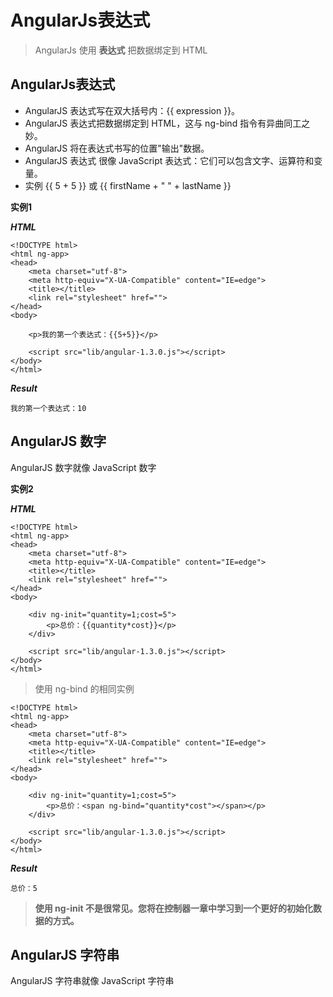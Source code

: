 # AngularJs表达式

> AngularJs 使用 **表达式** 把数据绑定到 HTML

## AngularJs表达式

- AngularJS 表达式写在双大括号内：{{ expression }}。
- AngularJS 表达式把数据绑定到 HTML，这与 ng-bind 指令有异曲同工之妙。
- AngularJS 将在表达式书写的位置"输出"数据。
- AngularJS 表达式 很像 JavaScript 表达式：它们可以包含文字、运算符和变量。
- 实例 {{ 5 + 5 }} 或 {{ firstName + " " + lastName }}

**实例1**

***HTML***

```
<!DOCTYPE html>
<html ng-app>
<head>
	<meta charset="utf-8">
	<meta http-equiv="X-UA-Compatible" content="IE=edge">
	<title></title>
	<link rel="stylesheet" href="">
</head>
<body>
	
	<p>我的第一个表达式：{{5+5}}</p>
	
	<script src="lib/angular-1.3.0.js"></script>
</body>
</html>
```

***Result***

```
我的第一个表达式：10
```

## AngularJS 数字

AngularJS 数字就像 JavaScript 数字

**实例2**

***HTML***

```
<!DOCTYPE html>
<html ng-app>
<head>
	<meta charset="utf-8">
	<meta http-equiv="X-UA-Compatible" content="IE=edge">
	<title></title>
	<link rel="stylesheet" href="">
</head>
<body>
	
	<div ng-init="quantity=1;cost=5">
		<p>总价：{{quantity*cost}}</p>
	</div>
	
	<script src="lib/angular-1.3.0.js"></script>
</body>
</html>
```
> 使用 ng-bind 的相同实例

```
<!DOCTYPE html>
<html ng-app>
<head>
	<meta charset="utf-8">
	<meta http-equiv="X-UA-Compatible" content="IE=edge">
	<title></title>
	<link rel="stylesheet" href="">
</head>
<body>
	
	<div ng-init="quantity=1;cost=5">
		<p>总价：<span ng-bind="quantity*cost"></span></p>
	</div>
	
	<script src="lib/angular-1.3.0.js"></script>
</body>
</html>
```	

***Result***

```
总价：5
```

> **使用 ng-init 不是很常见。您将在控制器一章中学习到一个更好的初始化数据的方式。**

## AngularJS 字符串

AngularJS 字符串就像 JavaScript 字符串